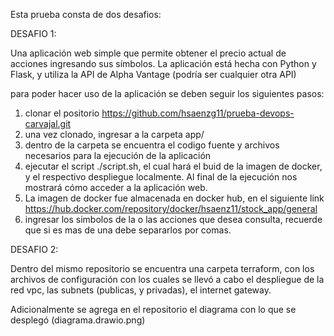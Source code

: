 Esta prueba consta de dos desafios:

DESAFIO 1:

Una aplicación web simple que permite  obtener el precio actual de acciones ingresando sus símbolos. La aplicación está hecha con Python y Flask, y utiliza la API de Alpha Vantage (podría ser cualquier otra API)

para poder hacer uso de la aplicación se deben seguir los siguientes pasos:

1. clonar el positorio https://github.com/hsaenzg11/prueba-devops-carvajal.git
2. una vez clonado, ingresar a la carpeta app/
3. dentro de la carpeta se encuentra el codigo fuente y archivos necesarios para la ejecución de la aplicación
4. ejecutar el script ./script.sh, el cual hará el buid de la imagen de docker, y el respectivo despliegue localmente. Al final de la ejecución nos mostrará cómo acceder a la aplicación web.
5. La imagen de docker fue almacenada en docker hub, en el siguiente link https://hub.docker.com/repository/docker/hsaenz11/stock_app/general
6. ingresar los simbolos de la o las acciones que desea consulta, recuerde que si es mas de una debe separarlos por comas.


DESAFIO 2:

Dentro del mismo repositorio se encuentra una carpeta terraform, con los archivos de configuración con los cuales se llevó a cabo el despliegue de la red vpc, las subnets (publicas, y privadas), el internet gateway.

Adicionalmente se agrega en el repositorio el diagrama con lo que se desplegó (diagrama.drawio.png)